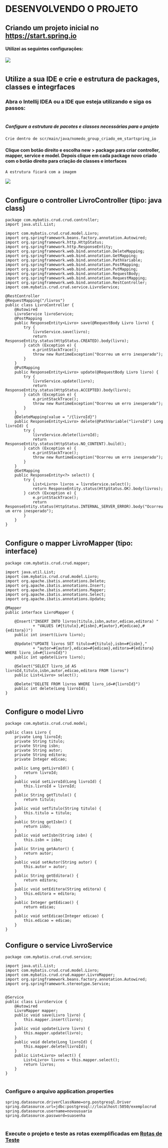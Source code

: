 # DESENVOLVENDO O PROJETO

## Criando um projeto inicial no https://start.spring.io

#### Utilizei as seguintes configurações:
![](img/criaprojeto.png)

#
## Utilize a sua IDE e crie e estrutura de packages, classes e integrfaces

### Abra o Intellij IDEA ou a IDE que esteja utilizando e siga os passos:

#
##### Configure a estrutura de pacotes e classes necessárias para o projeto
```
Crie dentro de scr/main/java/nomedo_group_criado_em_startspring_io
```

#### Clique com botão direito e escolha new > package para criar controller, mapper, service e model. Depois clique em cada package novo criado com o botão direito para criação de classes e interfaces

```
A estrutura ficará com a imagem
```
![](img/estruturacrud.png)

#
## Configure o controller LivroController (tipo: java class)

```
package com.mybatis.crud.crud.controller;
import java.util.List;

import com.mybatis.crud.crud.model.Livro;
import org.springframework.beans.factory.annotation.Autowired;
import org.springframework.http.HttpStatus;
import org.springframework.http.ResponseEntity;
import org.springframework.web.bind.annotation.DeleteMapping;
import org.springframework.web.bind.annotation.GetMapping;
import org.springframework.web.bind.annotation.PathVariable;
import org.springframework.web.bind.annotation.PostMapping;
import org.springframework.web.bind.annotation.PutMapping;
import org.springframework.web.bind.annotation.RequestBody;
import org.springframework.web.bind.annotation.RequestMapping;
import org.springframework.web.bind.annotation.RestController;
import com.mybatis.crud.crud.service.LivroService;

@RestController
@RequestMapping("/livros")
public class LivroController {
    @Autowired
    LivroService livroService;
    @PostMapping
    public ResponseEntity<Livro> save(@RequestBody Livro livro) {
        try {
            livroService.save(livro);
            return ResponseEntity.status(HttpStatus.CREATED).body(livro);
        } catch (Exception e) {
            e.printStackTrace();
            throw new RuntimeException("Ocorreu um erro inesperado");
        }
    }
    @PutMapping
    public ResponseEntity<Livro> update(@RequestBody Livro livro) {
        try {
            livroService.update(livro);
            return ResponseEntity.status(HttpStatus.ACCEPTED).body(livro);
        } catch (Exception e) {
            e.printStackTrace();
            throw new RuntimeException("Ocorreu um erro inesperado");
        }
    }
    @DeleteMapping(value = "/{livroId}")
    public ResponseEntity<Livro> delete(@PathVariable("livroId") Long livroId) {
        try {
            livroService.delete(livroId);
            return ResponseEntity.status(HttpStatus.NO_CONTENT).build();
        } catch (Exception e) {
            e.printStackTrace();
            throw new RuntimeException("Ocorreu um erro inesperado");
        }
    }
    @GetMapping
    public ResponseEntity<?> select() {
        try {
            List<Livro> livros = livroService.select();
            return ResponseEntity.status(HttpStatus.OK).body(livros);
        } catch (Exception e) {
            e.printStackTrace();
            return ResponseEntity.status(HttpStatus.INTERNAL_SERVER_ERROR).body("Ocorreu um erro inesperado");
        }
    }
}
```
#
## Configure o mapper LivroMapper (tipo: interface)

```
package com.mybatis.crud.crud.mapper;

import java.util.List;
import com.mybatis.crud.crud.model.Livro;
import org.apache.ibatis.annotations.Delete;
import org.apache.ibatis.annotations.Insert;
import org.apache.ibatis.annotations.Mapper;
import org.apache.ibatis.annotations.Select;
import org.apache.ibatis.annotations.Update;

@Mapper
public interface LivroMapper {

    @Insert("INSERT INTO livros(titulo,isbn,autor,edicao,editora) "
            + "VALUES (#{titulo},#{isbn},#{autor},#{edicao},#{editora})")
    public int insert(Livro livro);

    @Update("UPDATE livros SET titulo=#{titulo},isbn=#{isbn},"
            + "autor=#{autor},edicao=#{edicao},editora=#{editora} WHERE livro_id=#{livroId}")
    public int update(Livro livro);

    @Select("SELECT livro_id AS livroId,titulo,isbn,autor,edicao,editora FROM livros")
    public List<Livro> select();

    @Delete("DELETE FROM livros WHERE livro_id=#{livroId}")
    public int delete(Long livroId);
}
```

#
## Configure o model Livro

```
package com.mybatis.crud.crud.model;

public class Livro {
    private Long livroId;
    private String titulo;
    private String isbn;
    private String autor;
    private String editora;
    private Integer edicao;

    public Long getLivroId() {
        return livroId;
    }
    public void setLivroId(Long livroId) {
        this.livroId = livroId;
    }
    public String getTitulo() {
        return titulo;
    }
    public void setTitulo(String titulo) {
        this.titulo = titulo;
    }
    public String getIsbn() {
        return isbn;
    }
    public void setIsbn(String isbn) {
        this.isbn = isbn;
    }
    public String getAutor() {
        return autor;
    }
    public void setAutor(String autor) {
        this.autor = autor;
    }
    public String getEditora() {
        return editora;
    }
    public void setEditora(String editora) {
        this.editora = editora;
    }
    public Integer getEdicao() {
        return edicao;
    }
    public void setEdicao(Integer edicao) {
        this.edicao = edicao;
    }
}
```

## Configure o service LivroService

```
package com.mybatis.crud.crud.service;

import java.util.List;
import com.mybatis.crud.crud.model.Livro;
import com.mybatis.crud.crud.mapper.LivroMapper;
import org.springframework.beans.factory.annotation.Autowired;
import org.springframework.stereotype.Service;


@Service
public class LivroService {
    @Autowired
    LivroMapper mapper;
    public void save(Livro livro) {
        this.mapper.insert(livro);
    }
    public void update(Livro livro) {
        this.mapper.update(livro);
    }
    public void delete(Long livroId) {
        this.mapper.delete(livroId);
    }
    public List<Livro> select() {
        List<Livro> livros = this.mapper.select();
        return livros;
    }
}
```

#
### Configure o arquivo application.properties
```
spring.datasource.driverClassName=org.postgresql.Driver
spring.datasource.url=jdbc:postgresql://localhost:5050/exemplocrud
spring.datasource.username=novousuario
spring.datasource.password=suasenha
```
#
### Execute o projeto e teste as rotas exemplificadas em [Rotas de Teste](RotasDeTeste.md)